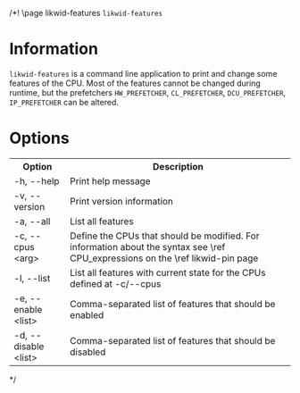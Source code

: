 /*! \page likwid-features <CODE>likwid-features</CODE>

<H1>Information</H1>
<CODE>likwid-features</CODE> is a command line application to print and change some features of the CPU. Most of the features cannot be changed during runtime, but the prefetchers <CODE>HW_PREFETCHER</CODE>, <CODE>CL_PREFETCHER</CODE>, <CODE>DCU_PREFETCHER</CODE>, <CODE>IP_PREFETCHER</CODE> can be altered.<BR>

<H1>Options</H1>
<TABLE>
<TR>
  <TH>Option</TH>
  <TH>Description</TH>
</TR>
<TR>
  <TD>-h, --help</TD>
  <TD>Print help message</TD>
</TR>
<TR>
  <TD>-v, --version</TD>
  <TD>Print version information</TD>
</TR>
<TR>
  <TD>-a, --all</TD>
  <TD>List all features</TD>
</TR>
<TR>
  <TD>-c, --cpus &lt;arg&gt;</TD>
  <TD>Define the CPUs that should be modified. For information about the syntax see \ref CPU_expressions on the \ref likwid-pin page</TD>
</TR>
<TR>
  <TD>-l, --list</TD>
  <TD>List all features with current state for the CPUs defined at -c/--cpus</TD>
</TR>
<TR>
  <TD>-e, --enable &lt;list&gt;</TD>
  <TD>Comma-separated list of features that should be enabled</TD>
</TR>
<TR>
  <TD>-d, --disable &lt;list&gt;</TD>
  <TD>Comma-separated list of features that should be disabled</TD>
</TR>
</TABLE>



*/
